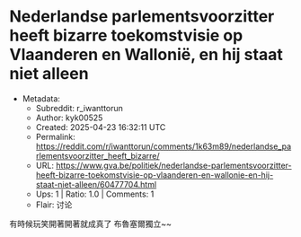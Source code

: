 # Nederlandse parlementsvoorzitter heeft bizarre toekomstvisie op Vlaanderen en Wallonië, en hij staat niet alleen

- Metadata:
  - Subreddit: r_iwanttorun
  - Author: kyk00525
  - Created: 2025-04-23 16:32:11 UTC
  - Permalink: https://reddit.com/r/iwanttorun/comments/1k63m89/nederlandse_parlementsvoorzitter_heeft_bizarre/
  - URL: https://www.gva.be/politiek/nederlandse-parlementsvoorzitter-heeft-bizarre-toekomstvisie-op-vlaanderen-en-wallonie-en-hij-staat-niet-alleen/60477704.html
  - Ups: 1 | Ratio: 1.0 | Comments: 1
  - Flair: 讨论


有時候玩笑開著開著就成真了 布魯塞爾獨立\~~

